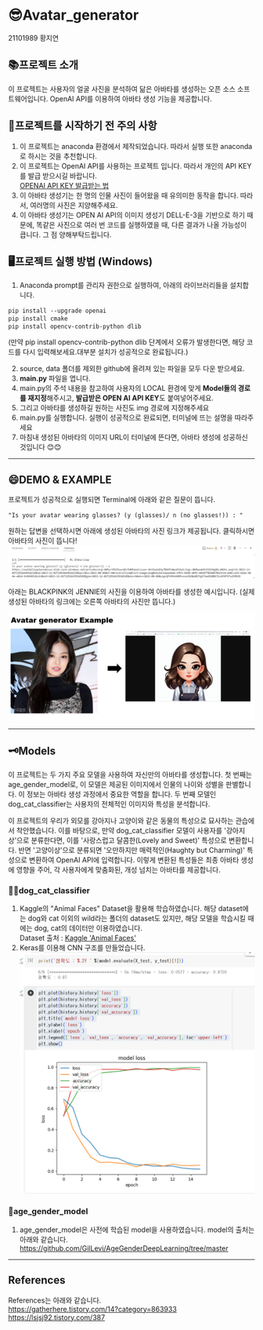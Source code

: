 # 😎Avatar_generator
21101989 황지연

## 📚프로젝트 소개 
이 프로젝트는 사용자의 얼굴 사진을 분석하여 닮은 아바타를 생성하는 오픈 소스 소프트웨어입니다. OpenAI API를 이용하여 아바타 생성 기능을 제공합니다.


## 🌟프로젝트를 시작하기 전 주의 사항
1. 이 프로젝트는 anaconda 환경에서 제작되었습니다. 따라서 실행 또한 anaconda로 하시는 것을 추천합니다.
2. 이 프로젝트는 OpenAI API를 사용하는 프로젝트 입니다. 따라서 개인의 API KEY를 발급 받으시길 바랍니다.  
   [OPENAI API KEY 발급받는 법](https://www.daleseo.com/chatgpt-api-keys/)
3. 이 아바타 생성기는 한 명의 인물 사진이 들어왔을 때 유의미한 동작을 합니다. 따라서, 여러명의 사진은 지양해주세요.
4. 이 아바타 생성기는 OPEN AI API의 이미지 생성기 DELL-E-3을 기반으로 하기 때문에, 똑같은 사진으로 여러 번 코드를 실행하였을 때, 다른 결과가 나올 가능성이 큽니다. 그 점 양해부탁드립니다. 

## 🖥️프로젝트 실행 방법 (Windows)
1. Anaconda prompt를 관리자 권한으로 실행하여, 아래의 라이브러리들을 설치합니다.
```
pip install --upgrade openai
pip install cmake
pip install opencv-contrib-python dlib
```
(만약 pip install opencv-contrib-python dlib 단계에서 오류가 발생한다면, 해당 코드를 다시 입력해보세요.대부분 설치가 성공적으로 완료됩니다.)

2. source, data 폴더를 제외한 github에 올려져 있는 파일을 모두 다운 받으세요.
3. **main.py** 파일을 엽니다.
4. main.py의 주석 내용을 참고하여 사용자의 LOCAL 환경에 맞게 **Model들의 경로를 재지정**해주시고, **발급받은 OPEN AI API KEY**도 붙여넣어주세요.
5. 그리고 아바타를 생성하길 원하는 사진도 img 경로에 지정해주세요
6. main.py를 실행합니다. 실행이 성공적으로 완료되면, 터미널에 뜨는 설명을 따라주세요
7. 마침내 생성된 아바타의 이미지 URL이 터미널에 뜬다면, 아바타 생성에 성공하신 것입니다 😊😊

---------
## 😄DEMO & EXAMPLE 

프로젝트가 성공적으로 실행되면 Terminal에 아래와 같은 질문이 뜹니다.
```
"Is your avatar wearing glasses? (y (glasses)/ n (no glasses!)) : "
```
원하는 답변을 선택하시면 아래에 생성된 아바타의 사진 링크가 제공됩니다. 클릭하시면 아바타의 사진이 뜹니다!  
![title](https://github.com/ghkdwldus0807/Avatar_generator/blob/main/source/howtouselink.png?raw=true)   

아래는 BLACKPINK의 JENNIE의 사진을 이용하여 아바타를 생성한 예시입니다. (실제 생성된 아바타의 링크에는 오른쪽 아바타의 사진만 뜹니다.)

![title](https://github.com/ghkdwldus0807/Avatar_generator/blob/main/source/example.png?raw=true)   

-----------

## 🗝️Models 

이 프로젝트는 두 가지 주요 모델을 사용하여 자신만의 아바타를 생성합니다. 첫 번째는 age_gender_model로, 이 모델은 제공된 이미지에서 인물의 나이와 성별을 판별합니다. 이 정보는 아바타 생성 과정에서 중요한 역할을 합니다. 두 번째 모델인 dog_cat_classifier는 사용자의 전체적인 이미지와 특성을 분석합니다.

이 프로젝트의 우리가 외모를 강아지나 고양이와 같은 동물의 특성으로 묘사하는 관습에서 착안했습니다. 이를 바탕으로, 만약 dog_cat_classifier 모델이 사용자를 '강아지상'으로 분류한다면, 이를 '사랑스럽고 달콤한(Lovely and Sweet)' 특성으로 변환합니다. 반면 '고양이상'으로 분류되면 '오만하지만 매력적인(Haughty but Charming)' 특성으로 변환하여 OpenAI API에 입력합니다. 이렇게 변환된 특성들은 최종 아바타 생성에 영향을 주어, 각 사용자에게 맞춤화된, 개성 넘치는 아바타를 제공합니다.

### 🐶😺dog_cat_classifier

1. Kaggle의 "Animal Faces" Dataset을 활용해 학습하였습니다. 해당 dataset에는 dog와 cat 이외의 wild라는 폴더의 dataset도 있지만, 해당 모델을 학습시킬 때에는 dog, cat의 데이터만 이용하였습니다.   
   Dataset 출처 : [Kaggle 'Animal Faces'](https://www.kaggle.com/datasets/andrewmvd/animal-faces/data)
2. Keras를 이용해 CNN 구조를 만들었습니다.   
![title](https://github.com/ghkdwldus0807/Avatar_generator/blob/main/source/dog_cat_classifier_model_accuracy.png?raw=true)



### 💞age_gender_model 

1. age_gender_model은 사전에 학습된 model을 사용하였습니다. model의 출처는 아래와 같습니다.
   https://github.com/GilLevi/AgeGenderDeepLearning/tree/master

-----------

## References 
References는 아래와 같습니다.   
https://gatherhere.tistory.com/14?category=863933   
https://lsjsj92.tistory.com/387   





